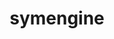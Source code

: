 ---
title: "symengine"
layout: cache
categories: [package, develop]
meta: {"compilers": ["gcc@11.4.0"], "num_specs": 5, "num_specs_by_stack": {"e4s": 5, "root": 5}, "oss": ["ubuntu22.04"], "platforms": ["linux"], "stacks": ["e4s", "root"], "targets": ["x86_64_v3"], "versions": ["0.9.0"]}
spec_details: [{"compiler": "gcc@11.4.0", "hash": "bkq7xtfkhngbaqachvvgkfaaj23ay23m", "os": "ubuntu22.04", "platform": "linux", "size": "-", "stacks": ["e4s", "root"], "target": "x86_64_v3", "variants": ["~boostmp", "build_system=cmake", "build_type=Release", "~flint", "generator=make", "~ipo", "~llvm", "+mpc", "+mpfr", "~openmp", "~piranha", "+shared", "+thread_safe"], "versions": ["0.9.0"]}, {"compiler": "gcc@11.4.0", "hash": "jnpznfifj2gzahrcgb3ncewvv3hcx5cb", "os": "ubuntu22.04", "platform": "linux", "size": "-", "stacks": ["e4s", "root"], "target": "x86_64_v3", "variants": ["~boostmp", "build_system=cmake", "build_type=Release", "~flint", "generator=make", "~ipo", "~llvm", "+mpc", "+mpfr", "~openmp", "~piranha", "+shared", "+thread_safe"], "versions": ["0.9.0"]}, {"compiler": "gcc@11.4.0", "hash": "ufznpzfxokj6pxwtifbvds5xryotnsbh", "os": "ubuntu22.04", "platform": "linux", "size": "-", "stacks": ["e4s", "root"], "target": "x86_64_v3", "variants": ["~boostmp", "build_system=cmake", "build_type=Release", "~flint", "generator=make", "~ipo", "~llvm", "+mpc", "+mpfr", "~openmp", "~piranha", "+shared", "+thread_safe"], "versions": ["0.9.0"]}, {"compiler": "gcc@11.4.0", "hash": "v5ayde7h7wp3atuwz5l5puvaztzjnvee", "os": "ubuntu22.04", "platform": "linux", "size": "-", "stacks": ["e4s", "root"], "target": "x86_64_v3", "variants": ["~boostmp", "build_system=cmake", "build_type=Release", "~flint", "generator=make", "~ipo", "~llvm", "+mpc", "+mpfr", "~openmp", "~piranha", "+shared", "+thread_safe"], "versions": ["0.9.0"]}, {"compiler": "gcc@11.4.0", "hash": "vdc77kmna7xhlwzvizao5v546lrji6an", "os": "ubuntu22.04", "platform": "linux", "size": "-", "stacks": ["e4s", "root"], "target": "x86_64_v3", "variants": ["~boostmp", "build_system=cmake", "build_type=Release", "~flint", "generator=make", "~ipo", "~llvm", "+mpc", "+mpfr", "~openmp", "~piranha", "+shared", "+thread_safe"], "versions": ["0.9.0"]}]
---